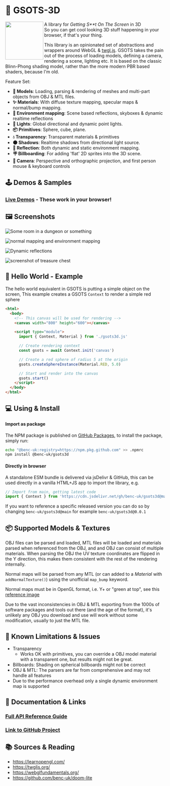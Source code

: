 # 🎨 GSOTS-3D

<img src="https://code.benco.io/gsots3d/icon.png" align="left" width="120px"/>

A library for _Getting S\*\*t On The Screen_ in 3D  
So you can get cool looking 3D stuff happening in your browser, if that's your thing.

This library is an opinionated set of abstractions and wrappers around WebGL & [twgl.js](https://twgljs.org/). GSOTS takes the pain out of the process of loading models, defining a camera, rendering a scene, lighting etc. It is based on the classic Blinn-Phong shading model, rather than the more modern PBR based shaders, because I'm old.

Feature Set:

- **🗿 Models**: Loading, parsing & rendering of meshes and multi-part objects from OBJ & MTL files.
- **✨ Materials**: With diffuse texture mapping, specular maps & normal/bump mapping.
- **🪩 Environment mapping**: Scene based reflections, skyboxes & dynamic realtime reflections
- **🔦 Lights**: Global directional and dynamic point lights.
- **📦 Primitives**: Sphere, cube, plane.
- **💧 Transparency**: Transparent materials & primitives 
- **🌑 Shadows**: Realtime shadows from directional light source.
- **💖 Reflection**: Both dynamic and static environment mapping.
- **🪧 Billboarding**: For adding 'flat' 2D sprites into the 3D scene.
- **🎥 Camera**: Perspective and orthographic projection, and first person mouse & keyboard controls

## 🕹️ Demos & Samples

### [Live Demos](./examples/) - These work in your browser!

## 🖼️ Screenshots

![Some room in a dungeon or something](https://user-images.githubusercontent.com/14982936/258633859-f66590d3-0729-47ef-aa2f-ddb3fe1753b6.png)

![normal mapping and environment mapping](https://user-images.githubusercontent.com/14982936/257891971-aa97557b-a32c-4f45-aa2b-70778b0c8449.png)

![Dynamic reflections](https://user-images.githubusercontent.com/14982936/258633763-38fd07c9-0447-4dd8-b286-cbd7fddd01b5.png)

![screenshot of treasure chest](https://user-images.githubusercontent.com/14982936/253808708-32c89ca7-ad08-4c26-9de1-2964aa32a0a2.png)


## 💬 Hello World - Example

The hello world equivalent in GSOTS is putting a simple object on the screen, This example creates a GSOTS `Context` to render a simple red sphere

```html
<html>
  <body>
    <!-- This canvas will be used for rendering -->
    <canvas width="800" height="600"></canvas>

    <script type="module">
      import { Context, Material } from './gsots3d.js'

      // Create rendering context
      const gsots = await Context.init('canvas')

      // Create a red sphere of radius 5 at the origin
      gsots.createSphereInstance(Material.RED, 5.0)

      // Start and render into the canvas
      gsots.start()
    </script>
  </body>
</html>
```

## 💻 Using & Install

#### Import as package

The NPM package is published on [GitHub Packages](https://github.com/benc-uk/gsots3d/pkgs/npm/gsots3d), to install the package, simply run:

```bash
echo "@benc-uk:registry=https://npm.pkg.github.com" >> .npmrc
npm install @benc-uk/gsots3d
```

#### Directly in browser

A standalone ESM bundle is delivered via jsDelivr & GitHub, this can be used directly in a vanilla HTML+JS app to import the library, e.g.

```js
// Import from main, getting latest code
import { Context } from 'https://cdn.jsdelivr.net/gh/benc-uk/gsots3d@main/dist-bundle/gsots3d.min.js'
```

If you want to reference a specific released version you can do so by changing `benc-uk/gsots3d@main` for example `benc-uk/gsots3d@0.0.1`

## 📦 Supported Models & Textures

OBJ files can be parsed and loaded, MTL files will be loaded and materials parsed when referenced from the OBJ, and and OBJ can consist of multiple materials. When parsing the OBJ the UV texture coordinates are flipped in the Y direction, this makes them consistent with the rest of the rendering internally.

Normal maps will be parsed from any MTL (or can added to a *Material* with `addNormalTexture()`) using the unofficial `map_bump` keyword. 

Normal maps must be in OpenGL format, i.e. Y+ or "green at top", see this [reference image](https://doc.babylonjs.com/img/how_to/Materials/normal_maps1.jpg)

Due to the vast inconsistencies in OBJ & MTL exporting from the 1000s of software packages and tools out there (and the age of the format), it's unlikely any OBJ you download and use will work without some modification, usually to just the MTL file.

## 🤔 Known Limitations & Issues

- Transparency
  - Works OK with primitives, you can override a OBJ model material with a transparent one, but results might not be great.
- Billboards: Shading on spherical billboards might not be correct
- OBJ & MTL: The parsers are far from comprehensive and may not handle all features
- Due to the performance overhead only a single dynamic environment map is supported 

## 📝 Documentation & Links

### [Full API Reference Guide](https://code.benco.io/gsots3d/docs/)

### [Link to GitHub Project](https://github.com/benc-uk/gsots3d)

## 📚 Sources & Reading

- https://learnopengl.com/
- https://twgljs.org/
- https://webglfundamentals.org/
- https://github.com/benc-uk/doom-lite